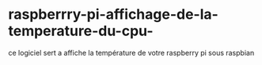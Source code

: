 # raspberrry-pi-affichage-de-la-temperature-du-cpu-
ce logiciel sert a affiche la température de votre raspberry pi sous raspbian 
